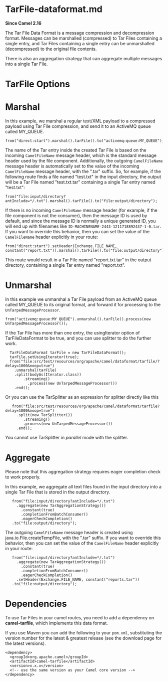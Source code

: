 # TarFile-dataformat.md

**Since Camel 2.16**

The Tar File Data Format is a message compression and decompression
format. Messages can be marshalled (compressed) to Tar Files containing
a single entry, and Tar Files containing a single entry can be
unmarshalled (decompressed) to the original file contents.

There is also an aggregation strategy that can aggregate multiple
messages into a single Tar File.

# TarFile Options

# Marshal

In this example, we marshal a regular text/XML payload to a compressed
payload using Tar File compression, and send it to an ActiveMQ queue
called MY\_QUEUE.

    from("direct:start").marshal().tarFile().to("activemq:queue:MY_QUEUE");

The name of the Tar entry inside the created Tar File is based on the
incoming `CamelFileName` message header, which is the standard message
header used by the file component. Additionally, the outgoing
`CamelFileName` message header is automatically set to the value of the
incoming `CamelFileName` message header, with the ".tar" suffix. So, for
example, if the following route finds a file named "test.txt" in the
input directory, the output will be a Tar File named "test.txt.tar"
containing a single Tar entry named "test.txt":

    from("file:input/directory?antInclude=*/.txt").marshal().tarFile().to("file:output/directory");

If there is no incoming `CamelFileName` message header (for example, if
the file component is not the consumer), then the message ID is used by
default, and since the message ID is normally a unique generated ID, you
will end up with filenames like
`ID-MACHINENAME-2443-1211718892437-1-0.tar`. If you want to override
this behavior, then you can set the value of the `CamelFileName` header
explicitly in your route:

    from("direct:start").setHeader(Exchange.FILE_NAME, constant("report.txt")).marshal().tarFile().to("file:output/directory");

This route would result in a Tar File named "report.txt.tar" in the
output directory, containing a single Tar entry named "report.txt".

# Unmarshal

In this example we unmarshal a Tar File payload from an ActiveMQ queue
called MY\_QUEUE to its original format, and forward it for processing
to the `UnTarpedMessageProcessor`.

    from("activemq:queue:MY_QUEUE").unmarshal().tarFile().process(new UnTarpedMessageProcessor());

If the Tar File has more than one entry, the usingIterator option of
TarFileDataFormat to be true, and you can use splitter to do the further
work.

      TarFileDataFormat tarFile = new TarFileDataFormat();
      tarFile.setUsingIterator(true);
      from("file:src/test/resources/org/apache/camel/dataformat/tarfile/?delay=1000&noop=true")
        .unmarshal(tarFile)
        .split(bodyAs(Iterator.class))
            .streaming()
              .process(new UnTarpedMessageProcessor())
        .end();

Or you can use the TarSplitter as an expression for splitter directly
like this

       from("file:src/test/resources/org/apache/camel/dataformat/tarfile?delay=1000&noop=true")
         .split(new TarSplitter())
            .streaming()
            .process(new UnTarpedMessageProcessor())
         .end();

You cannot use TarSplitter in *parallel* mode with the splitter.

# Aggregate

Please note that this aggregation strategy requires eager completion
check to work properly.

In this example, we aggregate all text files found in the input
directory into a single Tar File that is stored in the output directory.

       from("file:input/directory?antInclude=*/.txt")
         .aggregate(new TarAggregationStrategy())
           .constant(true)
           .completionFromBatchConsumer()
           .eagerCheckCompletion()
       .to("file:output/directory");

The outgoing `CamelFileName` message header is created using
java.io.File.createTempFile, with the ".tar" suffix. If you want to
override this behavior, then you can set the value of the
`CamelFileName` header explicitly in your route:

       from("file:input/directory?antInclude=*/.txt")
         .aggregate(new TarAggregationStrategy())
           .constant(true)
           .completionFromBatchConsumer()
           .eagerCheckCompletion()
         .setHeader(Exchange.FILE_NAME, constant("reports.tar"))
       .to("file:output/directory");

# Dependencies

To use Tar Files in your camel routes, you need to add a dependency on
**camel-tarfile**, which implements this data format.

If you use Maven you can add the following to your `pom.xml`,
substituting the version number for the latest \& greatest release (see
the download page for the latest versions).

    <dependency>
      <groupId>org.apache.camel</groupId>
      <artifactId>camel-tarfile</artifactId>
      <version>x.x.x</version>
      <!-- use the same version as your Camel core version -->
    </dependency>
